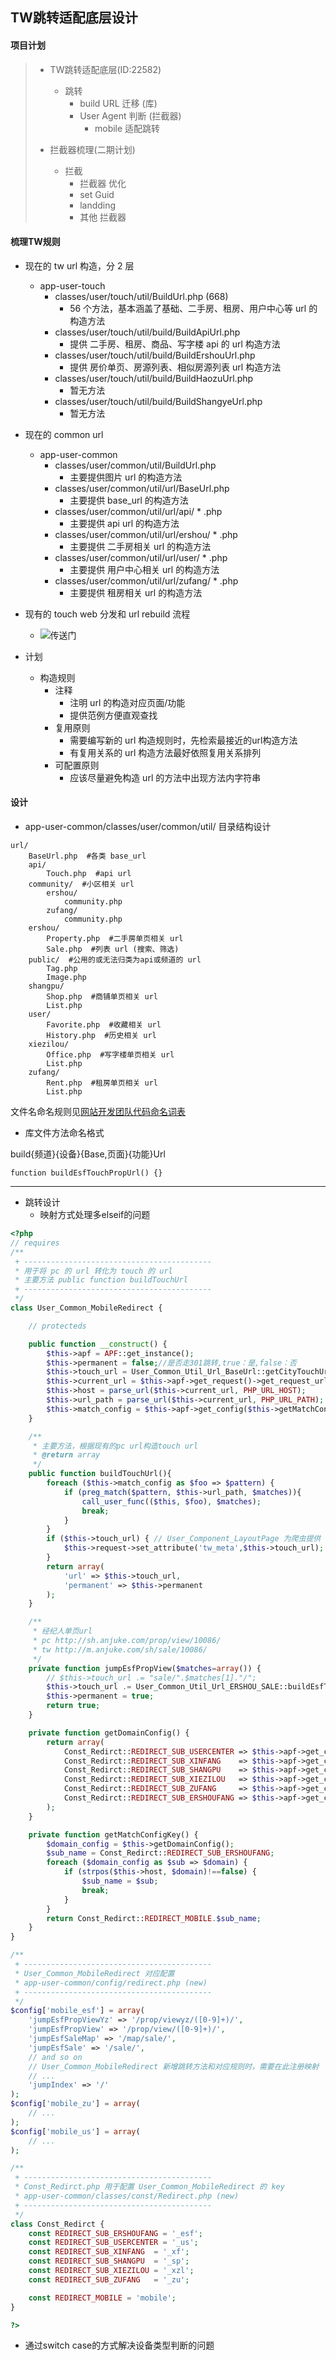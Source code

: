 ## TW跳转适配底层设计

#### 项目计划

>* TW跳转适配底层(ID:22582)
>   * 跳转
>       * build URL 迁移 (库)
>       * User Agent 判断 (拦截器)
>           * mobile 适配跳转 
>
>* 拦截器梳理(二期计划)
>   * 拦截
>       * 拦截器 优化
>       * set Guid
>       * landding
>       * 其他 拦截器

#### 梳理TW规则

* 现在的 tw url 构造，分 2 层

    * app-user-touch
        * classes/user/touch/util/BuildUrl.php (668)
            * 56 个方法，基本涵盖了基础、二手房、租房、用户中心等 url 的构造方法
        * classes/user/touch/util/build/BuildApiUrl.php
            * 提供 二手房、租房、商品、写字楼 api 的 url 构造方法
        * classes/user/touch/util/build/BuildErshouUrl.php
            * 提供 房价单页、房源列表、相似房源列表 url 构造方法
        * classes/user/touch/util/build/BuildHaozuUrl.php
            * 暂无方法
        * classes/user/touch/util/build/BuildShangyeUrl.php
            * 暂无方法

* 现在的 common url

    * app-user-common
        * classes/user/common/util/BuildUrl.php 
            * 主要提供图片 url 的构造方法
        * classes/user/common/util/url/BaseUrl.php 
            * 主要提供 base_url 的构造方法
        * classes/user/common/util/url/api/ \* .php
            * 主要提供 api url 的构造方法
        * classes/user/common/util/url/ershou/ \* .php
            * 主要提供 二手房相关 url 的构造方法
        * classes/user/common/util/url/user/ \* .php
            * 主要提供 用户中心相关 url 的构造方法
        * classes/user/common/util/url/zufang/ \* .php
            * 主要提供 租房相关 url 的构造方法

* 现有的 touch web 分发和 url rebuild 流程

    * ![传送门](http://gitlab.corp.anjuke.com/_site/docs/raw/master/DesignDoc/Public/Redirect/Topic_tw_2014015/old_process.png)

* 计划

   * 构造规则
       * 注释
           * 注明 url 的构造对应页面/功能
           * 提供范例方便直观查找
       * 复用原则
           * 需要编写新的 url 构造规则时，先检索最接近的url构造方法
           * 有复用关系的 url 构造方法最好依照复用关系排列
       * 可配置原则
           * 应该尽量避免构造 url 的方法中出现方法内字符串


#### 设计

* app-user-common/classes/user/common/util/ 目录结构设计

```
url/
    BaseUrl.php  #各类 base_url
    api/
        Touch.php  #api url
    community/  #小区相关 url
        ershou/
            community.php
        zufang/
            community.php
    ershou/
        Property.php  #二手房单页相关 url
        Sale.php  #列表 url (搜索、筛选)
    public/  #公用的或无法归类为api或频道的 url
        Tag.php
        Image.php
    shangpu/
        Shop.php  #商铺单页相关 url
        List.php
    user/
        Favorite.php  #收藏相关 url
        History.php  #历史相关 url
    xiezilou/
        Office.php  #写字楼单页相关 url
        List.php
    zufang/
        Rent.php  #租房单页相关 url
        List.php
```

文件名命名规则见[网站开发团队代码命名词表](http://git.corp.anjuke.com/_user_site/doc/issues/10)

* 库文件方法命名格式

build{频道}{设备}{Base,页面}{功能}Url

```
function buildEsfTouchPropUrl() {}
```

---

* 跳转设计
    * 映射方式处理多elseif的问题

```php
<?php 
// requires
/**
 + ------------------------------------------
 * 用于将 pc 的 url 转化为 touch 的 url
 * 主要方法 public function buildTouchUrl
 + ------------------------------------------
 */
class User_Common_MobileRedirect {

    // protecteds

    public function __construct() {
        $this->apf = APF::get_instance();
        $this->permanent = false;//是否走301跳转,true：是,false：否
        $this->touch_url = User_Common_Util_Url_BaseUrl::getCityTouchUrl();
        $this->current_url = $this->apf->get_request()->get_request_url();
        $this->host = parse_url($this->current_url, PHP_URL_HOST);
        $this->url_path = parse_url($this->current_url, PHP_URL_PATH);
        $this->match_config = $this->apf->get_config($this->getMatchConfigKey(), 'redirect');
    }

    /**
     * 主要方法，根据现有的pc url构造touch url
     * @return array
     */
    public function buildTouchUrl(){
        foreach ($this->match_config as $foo => $pattern) {
            if (preg_match($pattern, $this->url_path, $matches)){
                call_user_func(($this, $foo), $matches);
                break;
            }
        }
        if ($this->touch_url) { // User_Component_LayoutPage 为爬虫提供 touch url
            $this->request->set_attribute('tw_meta',$this->touch_url);
        }
        return array(
            'url' => $this->touch_url,
            'permanent' => $this->permanent
        );
    }

    /**
     * 经纪人单页url
     * pc http://sh.anjuke.com/prop/view/10086/
     * tw http://m.anjuke.com/sh/sale/10086/ 
     */
    private function jumpEsfPropView($matches=array()) {
        // $this->touch_url .= "sale/".$matches[1]."/";
        $this->touch_url .= User_Common_Util_Url_ERSHOU_SALE::buildEsfTouchPropUrl($matches[1]);
        $this->permanent = true;
        return true;
    }

    private function getDomainConfig() {
        return array(
            Const_Redirct::REDIRECT_SUB_USERCENTER => $this->apf->get_config('user_center_base_domain'),
            Const_Redirct::REDIRECT_SUB_XINFANG    => $this->apf->get_config('xinfang_base_domain'),
            Const_Redirct::REDIRECT_SUB_SHANGPU    => $this->apf->get_config('sp_base_domain'),
            Const_Redirct::REDIRECT_SUB_XIEZILOU   => $this->apf->get_config('xzl_base_domain'),
            Const_Redirct::REDIRECT_SUB_ZUFANG     => $this->apf->get_config('zu_base_domain'),
            Const_Redirct::REDIRECT_SUB_ERSHOUFANG => $this->apf->get_config('base_domain'),
        );
    }

    private function getMatchConfigKey() {
        $domain_config = $this->getDomainConfig();
        $sub_name = Const_Redirct::REDIRECT_SUB_ERSHOUFANG;
        foreach ($domain_config as $sub => $domain) {
            if (strpos($this->host, $domain)!==false) {
                $sub_name = $sub; 
                break;
            }
        }
        return Const_Redirct::REDIRECT_MOBILE.$sub_name;
    }
}

/**
 + ------------------------------------------
 * User_Common_MobileRedirect 对应配置
 * app-user-common/config/redirect.php (new)
 + ------------------------------------------
 */
$config['mobile_esf'] = array(
    'jumpEsfPropViewYz' => '/prop/viewyz/([0-9]+)/',
    'jumpEsfPropView' => '/prop/view/([0-9]+)/',
    'jumpEsfSaleMap' => '/map/sale/',
    'jumpEsfSale' => '/sale/',
    // and so on
    // User_Common_MobileRedirect 新增跳转方法和对应规则时，需要在此注册映射
    // ...
    'jumpIndex' => '/'
);
$config['mobile_zu'] = array(
    // ...
);
$config['mobile_us'] = array(
    // ...
);

/**
 + ------------------------------------------
 * Const_Redirct.php 用于配置 User_Common_MobileRedirect 的 key
 * app-user-common/classes/const/Redirect.php (new)
 + ------------------------------------------
 */
class Const_Redirct {
    const REDIRECT_SUB_ERSHOUFANG = '_esf';
    const REDIRECT_SUB_USERCENTER = '_us';
    const REDIRECT_SUB_XINFANG  = '_xf';
    const REDIRECT_SUB_SHANGPU  = '_sp';
    const REDIRECT_SUB_XIEZILOU = '_xzl';
    const REDIRECT_SUB_ZUFANG   = '_zu';

    const REDIRECT_MOBILE = 'mobile';
}

?>

```

* 通过switch case的方式解决设备类型判断的问题
